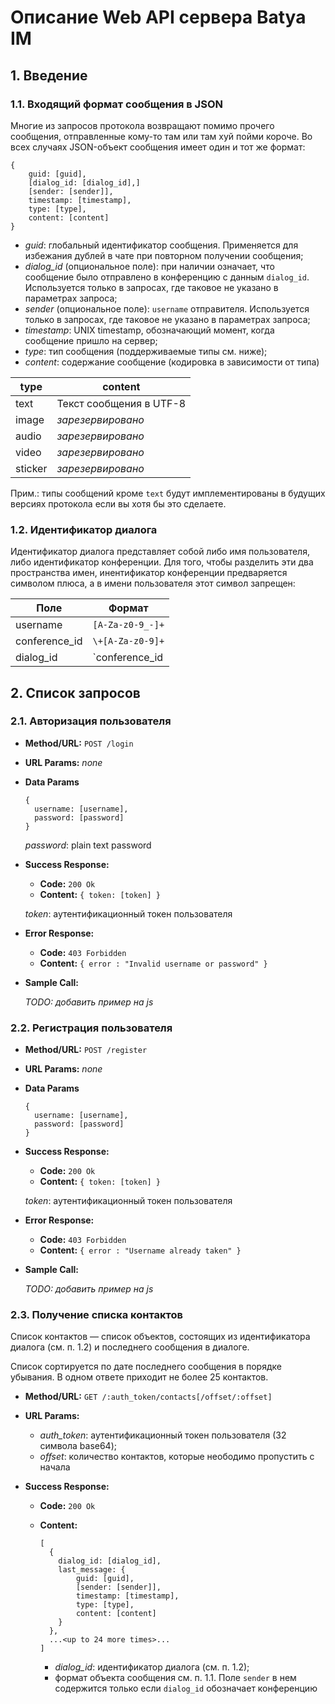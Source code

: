 # Описание Web API сервера Batya IM

## 1. Введение

### 1.1. Входящий формат сообщения в JSON

Многие из запросов протокола возвращают помимо прочего сообщения, отправленные кому-то там или там хуй пойми короче. Во всех случаях JSON-объект сообщения имеет один и тот же формат:

```
{
    guid: [guid],
    [dialog_id: [dialog_id],]
    [sender: [sender]],
    timestamp: [timestamp],
    type: [type],
    content: [content]
}
```

* *guid*: глобальный идентификатор сообщения. Применяется для избежания дублей в чате при повторном получении сообщения;
* *dialog_id* (опциональное поле): при наличии означает, что сообщение было отправлено в конференцию с данным `dialog_id`. Используется только в запросах, где таковое не указано в параметрах запроса;
* *sender* (опциональное поле): `username` отправителя. Используется только в запросах, где таковое не указано в параметрах запроса;
* *timestamp*: UNIX timestamp, обозначающий момент, когда сообщение пришло на сервер;
* *type*: тип сообщения (поддерживаемые типы см. ниже);
* *content*: содержание сообщение (кодировка в зависимости от типа)

|type|content
|---|---|
|text|Текст сообщения в UTF-8
|image|*зарезервировано*
|audio|*зарезервировано*
|video|*зарезервировано*
|sticker|*зарезервировано*

Прим.: типы сообщений кроме `text` будут имплементированы в будущих версиях протокола если вы хотя бы это сделаете.

### 1.2. Идентификатор диалога

Идентификатор диалога представляет собой либо имя пользователя, либо идентификатор конференции. Для того, чтобы разделить эти два пространства имен, инентификатор конференции предваряется символом плюса, а в имени пользователя этот символ запрещен:

|Поле|Формат
|---|---|
|username | `[A-Za-z0-9_-]+`
|conference_id | `\+[A-Za-z0-9]+`
|dialog_id | `conference_id | username`

## 2. Список запросов

### 2.1. Авторизация пользователя

* **Method/URL:** `POST /login`

*  **URL Params:** *none*

* **Data Params**

  ```
  {
    username: [username],
    password: [password]
  }
  ```
  *password️*: plain text password

* **Success Response:**
  
  * **Code:** `200 Ok`
  * **Content:** `{ token: [token] }`

  *token*: аутентификационный токен пользователя
   
* **Error Response:**

  * **Code:** `403 Forbidden`
  * **Content:** `{ error : "Invalid username or password" }`

* **Sample Call:**

  *TODO: добавить пример на js*
  


### 2.2. Регистрация пользователя

* **Method/URL:** `POST /register`
  
*  **URL Params:** *none*

* **Data Params**

  ```
  {
    username: [username],
    password: [password]
  }
  ```

* **Success Response:**
  
  * **Code:** `200 Ok`
  * **Content:** `{ token: [token] }`
  
  *token*: аутентификационный токен пользователя
 
* **Error Response:**

  * **Code:** `403 Forbidden`
  * **Content:** `{ error : "Username already taken" }`

* **Sample Call:**

  *TODO: добавить пример на js*



### 2.3. Получение списка контактов

Список контактов — список объектов, состоящих из идентификатора диалога (см. п. 1.2) и последнего сообщения в диалоге.

Список сортируется по дате последнего сообщения в порядке убывания. В одном ответе приходит не более 25 контактов.

* **Method/URL:** `GET /:auth_token/contacts[/offset/:offset]`

* **URL Params:**

  * *auth_token*: аутентификационный токен пользователя (32 символа base64);
  * *offset*: количество контактов, которые неободимо пропустить с начала

* **Success Response:**
  
  * **Code:** `200 Ok`
  * **Content:**
    ```
    [
      {
        dialog_id: [dialog_id],
        last_message: {
            guid: [guid],
            [sender: [sender]],
            timestamp: [timestamp],
            type: [type],
            content: [content]
        }
      },
      ...<up to 24 more times>...
    ]
    ```
    
    * *dialog_id*: идентификатор диалога (см. п. 1.2);
    * формат объекта сообщения см. п. 1.1. Поле `sender` в нем содержится только если `dialog_id` обозначает конференцию



